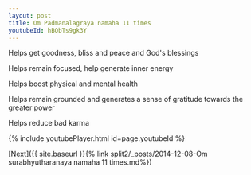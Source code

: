 ```yaml
---
layout: post
title: Om Padmanalagraya namaha 11 times
youtubeId: hBObTs9gk3Y
---
```

 
 
Helps get goodness, bliss and peace and God's blessings
 
Helps remain focused, help generate inner energy 
 
Helps boost physical and mental health 
 
Helps remain grounded and generates a sense of gratitude towards the greater power 
 
Helps reduce bad karma
 
 
 
 


{% include youtubePlayer.html id=page.youtubeId %}
 
[Next]({{ site.baseurl }}{% link  split2/_posts/2014-12-08-Om surabhyutharanaya namaha 11 times.md%})
 
